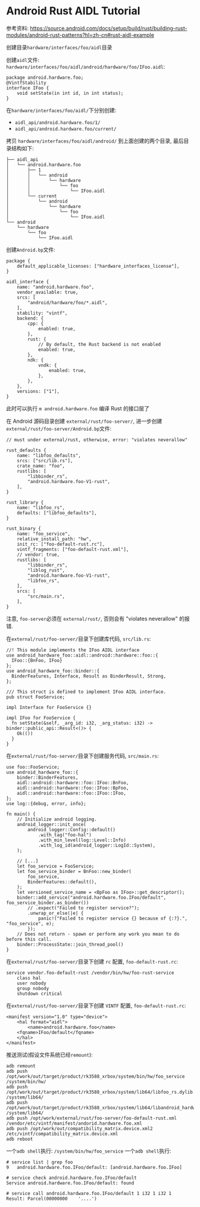 # Android Rust AIDL Tutorial

参考资料: https://source.android.com/docs/setup/build/rust/building-rust-modules/android-rust-patterns?hl=zh-cn#rust-aidl-example

创建目录`hardware/interfaces/foo/aidl`目录

创建`aidl`文件: `hardware/interfaces/foo/aidl/android/hardware/foo/IFoo.aidl`:
```
package android.hardware.foo;
@VintfStability
interface IFoo {
    void setState(in int id, in int status);
}
```

在`hardware/interfaces/foo/aidl/`下分别创建:
* `aidl_api/android.hardware.foo/1/`
* `aidl_api/android.hardware.foo/current/`

拷贝 `hardware/interfaces/foo/aidl/android/` 到上面创建的两个目录, 最后目录结构如下:
```
├── aidl_api
│   └── android.hardware.foo
│       ├── 1
│       │   └── android
│       │       └── hardware
│       │           └── foo
│       │               └── IFoo.aidl
│       └── current
│           └── android
│               └── hardware
│                   └── foo
│                       └── IFoo.aidl
└── android
    └── hardware
        └── foo
            └── IFoo.aidl
```
创建`Android.bp`文件:
```
package {
    default_applicable_licenses: ["hardware_interfaces_license"],
}

aidl_interface {
    name: "android.hardware.foo",
    vendor_available: true,
    srcs: [
        "android/hardware/foo/*.aidl",
    ],
    stability: "vintf",
    backend: {
        cpp: {
            enabled: true,
        },
        rust: {
            // By default, the Rust backend is not enabled
            enabled: true,
        },
        ndk: {
            vndk: {
                enabled: true,
            },
        },
    },
    versions: ["1"],
}
```
此时可以执行 `m android.hardware.foo` 编译 Rust 的接口层了

在 Android 源码目录创建 `external/rust/foo-server/`, 进一步创建`external/rust/foo-server/Android.bp`文件:
```
// must under external/rust, otherwise, error: "violates neverallow"

rust_defaults {
    name: "libfoo_defaults",
    srcs: ["src/lib.rs"],
    crate_name: "foo",
    rustlibs: [
        "libbinder_rs",
        "android.hardware.foo-V1-rust",
    ],
}

rust_library {
    name: "libfoo_rs",
    defaults: ["libfoo_defaults"],
}

rust_binary {
    name: "foo_service",
    relative_install_path: "hw",
    init_rc: ["foo-default-rust.rc"],
    vintf_fragments: ["foo-default-rust.xml"],
    // vendor: true,
    rustlibs: [
        "libbinder_rs",
        "liblog_rust",
        "android.hardware.foo-V1-rust",
        "libfoo_rs",
    ],
    srcs: [
        "src/main.rs",
    ],
}
```
注意, `foo-server`必须在 `external/rust/`, 否则会有 "violates neverallow" 的报错.

在`external/rust/foo-server/`目录下创建库代码, `src/lib.rs`:
```
//! This module implements the IFoo AIDL interface
use android_hardware_foo::aidl::android::hardware::foo::{
  IFoo::{BnFoo, IFoo}
};
use android_hardware_foo::binder::{
  BinderFeatures, Interface, Result as BinderResult, Strong,
};

/// This struct is defined to implement IFoo AIDL interface.
pub struct FooService;

impl Interface for FooService {}

impl IFoo for FooService {
  fn setState(&self, _arg_id: i32, _arg_status: i32) -> binder::public_api::Result<()> {
    Ok(())
  }
}
```

在`external/rust/foo-server/`目录下创建服务代码, `src/main.rs`:
```
use foo::FooService;
use android_hardware_foo::{ 
    binder::BinderFeatures,
    aidl::android::hardware::foo::IFoo::BnFoo,
    aidl::android::hardware::foo::IFoo::BpFoo,
    aidl::android::hardware::foo::IFoo::IFoo,
};
use log::{debug, error, info};

fn main() {
    // Initialize android logging.
    android_logger::init_once(
        android_logger::Config::default()
            .with_tag("foo-hal")
            .with_min_level(log::Level::Info)
            .with_log_id(android_logger::LogId::System),
    );

    // [...]
    let foo_service = FooService;
    let foo_service_binder = BnFoo::new_binder(
        foo_service,
        BinderFeatures::default(),
    );
    let versioned_service_name = <BpFoo as IFoo>::get_descriptor();
    binder::add_service("android.hardware.foo.IFoo/default", foo_service_binder.as_binder())
        // .expect("Failed to register service?");
        .unwrap_or_else(|e| {
            panic!("Failed to register service {} because of {:?}.", "foo_service", e);
        });
    // Does not return - spawn or perform any work you mean to do before this call.
    binder::ProcessState::join_thread_pool()
}
```

在`external/rust/foo-server/`目录下创建 `rc` 配置, `foo-default-rust.rc`:
```
service vendor.foo-default-rust /vendor/bin/hw/foo-rust-service
    class hal
    user nobody
    group nobody
    shutdown critical
```
在`external/rust/foo-server/`目录下创建 `VINTF` 配置, `foo-default-rust.rc`:
```
<manifest version="1.0" type="device">
    <hal format="aidl">
        <name>android.hardware.foo</name>
	<fqname>IFoo/default</fqname>
    </hal>
</manifest>
```

推送测试(假设文件系统已经`remount`):
```
adb remount
adb push /opt/work/out/target/product/rk3588_xrbox/system/bin/hw/foo_service /system/bin/hw/
adb push /opt/work/out/target/product/rk3588_xrbox/system/lib64/libfoo_rs.dylib.so /system/lib64/
adb push /opt/work/out/target/product/rk3588_xrbox/system/lib64/libandroid_hardware_foo_V1.dylib.so /system/lib64/
adb push /opt/work/external/rust/foo-server/foo-default-rust.xml /vendor/etc/vintf/manifest/andorid.hardware.foo.xml
adb push /opt/work/out/compatibility_matrix.device.xml2 /etc/vintf/compatibility_matrix.device.xml
adb reboot
```
一个`adb shell`执行: `/system/bin/hw/foo_service`
一个`adb shell`执行: 
```
# service list | grep foo
9	android.hardware.foo.IFoo/default: [android.hardware.foo.IFoo]

# service check android.hardware.foo.IFoo/default
Service android.hardware.foo.IFoo/default: found

# service call android.hardware.foo.IFoo/default 1 i32 1 i32 1
Result: Parcel(00000000    '....')
```